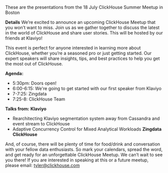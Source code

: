 These are the presentations from the 18 July ClickHouse Summer Meetup in Boston

**Details**
We’re excited to announce an upcoming ClickHouse Meetup that you won’t want to miss. Join us as we gather together to discuss the latest in the world of ClickHouse and share user stories. This will be hosted by our friends at Klaviyo!

This event is perfect for anyone interested in learning more about ClickHouse, whether you’re a seasoned pro or just getting started. Our expert speakers will share insights, tips, and best practices to help you get the most out of ClickHouse.

**Agenda:**
* 5:30pm: Doors open!
* 6:00-6:15: We're going to get started with our first speaker from Klaviyo
* 7-7:25: Zingdata
* 7:25-8: ClickHouse Team

**Talks from:**
**Klaviyo**
* Rearchitecting Klaviyo segmentation system away from Cassandra and event stream to ClickHouse
* Adaptive Concurrency Control for Mixed Analytical Workloads
**Zingdata**
**ClickHouse**

And, of course, there will be plenty of time for food/drink and conversation with your fellow data enthusiasts.
So mark your calendars, spread the word, and get ready for an unforgettable ClickHouse Meetup. We can’t wait to see you there!
If you are interested in speaking at this or a future meetup, please email: tyler@clickhouse.com
